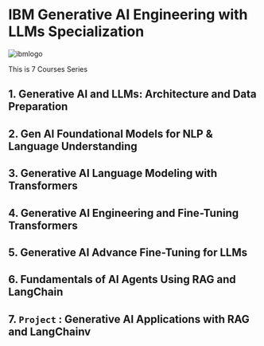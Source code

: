 # IBM Generative AI Engineering with LLMs Specialization

![ibmlogo](https://www.digitalippo.com/wp-content/uploads/al_opt_content/IMAGE/www.digitalippo.com/wp-content/uploads/2022/12/ibm-logo-png-transparent-svg-vector-bie-supply-3.png)

This is 7 Courses Series

## 1. Generative AI and LLMs: Architecture and Data Preparation

## 2. Gen AI Foundational Models for NLP & Language Understanding

## 3. Generative AI Language Modeling with Transformers

## 4. Generative AI Engineering and Fine-Tuning Transformers

## 5. Generative AI Advance Fine-Tuning for LLMs

## 6. Fundamentals of AI Agents Using RAG and LangChain

## 7. `Project` : Generative AI Applications with RAG and LangChainv
